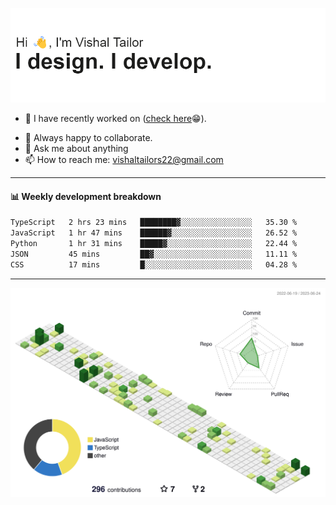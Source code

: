 ![Hi, I'm Vishal Tailor. I design. I develop.](https://github.com/vishaltailors/vishaltailors/blob/main/header.png?raw=true)

- 🔭 I have recently worked on ([check here](https://vishaltailor.com)😁).
<!-- - 🎦 Currently watching: JavaScript: The Hard Parts By Will Sentance. -->
- 👯 Always happy to collaborate.
- 💬 Ask me about anything
- 📫 How to reach me: <a href="mailto:vishaltailors22@gmail.com">vishaltailors22@gmail.com</a>

<hr /> 
<h4>📊 Weekly development breakdown</h4>
<!--START_SECTION:waka-->

```txt
TypeScript   2 hrs 23 mins   ████████▓░░░░░░░░░░░░░░░░   35.30 %
JavaScript   1 hr 47 mins    ██████▓░░░░░░░░░░░░░░░░░░   26.52 %
Python       1 hr 31 mins    █████▓░░░░░░░░░░░░░░░░░░░   22.44 %
JSON         45 mins         ██▓░░░░░░░░░░░░░░░░░░░░░░   11.11 %
CSS          17 mins         █░░░░░░░░░░░░░░░░░░░░░░░░   04.28 %
```

<!--END_SECTION:waka-->
<hr /> 

![](./profile-3d-contrib/profile-green-animate.svg)
